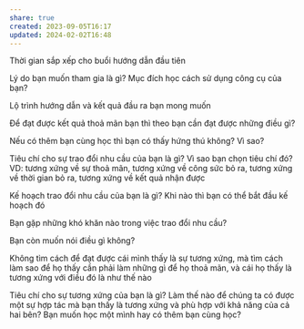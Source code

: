 ```yaml
---
share: true
created: 2023-09-05T16:17
updated: 2024-02-02T16:48
---
```

Thời gian sắp xếp cho buổi hướng dẫn đầu tiên

Lý do bạn muốn tham gia là gì? Mục đích học cách sử dụng công cụ của bạn?

Lộ trình hướng dẫn và kết quả đầu ra bạn mong muốn 

Để đạt được kết quả thoả mãn bạn thì theo bạn cần đạt được những điều gì?

Nếu có thêm bạn cùng học thì bạn có thấy hứng thú không? Vì sao?

Tiêu chí cho sự trao đổi nhu cầu của bạn là gì? Vì sao bạn chọn tiêu chí đó?
VD: tương xứng về sự thoả mãn, tương xứng về công sức bỏ ra, tương xứng về thời gian bỏ ra, tương xứng về kết quả nhận được

Kế hoạch trao đổi nhu cầu của bạn là gì? Khi nào thì bạn có thể bắt đầu kế hoạch đó

Bạn gặp những khó khăn nào trong việc trao đổi nhu cầu? 

Bạn còn muốn nói điều gì không?




Không tìm cách để đạt được cái mình thấy là sự tương xứng, mà tìm cách làm sao để họ thấy cần phải làm những gì để họ thoả mãn, và cái họ thấy là tương xứng với điều đó là như thế nào



Tiêu chí cho sự tương xứng của bạn là gì?
Làm thế nào để chúng ta có được một sự hợp tác mà bạn thấy là tương xứng và phù hợp với khả năng của cả hai bên? 
Bạn muốn học một mình hay có thêm bạn cùng học? 